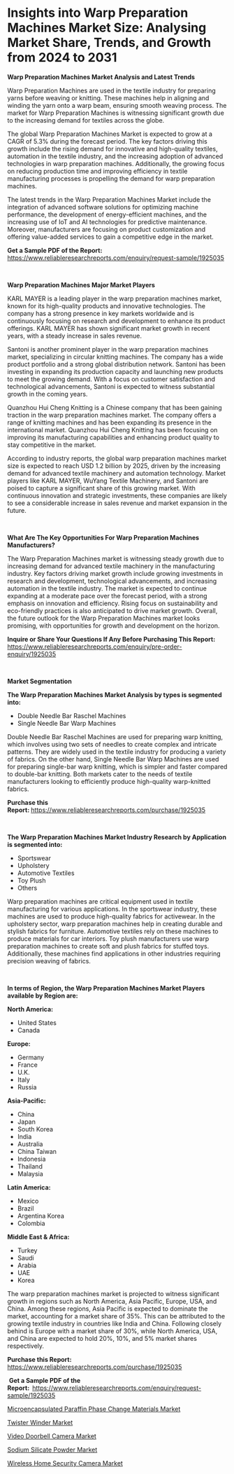 <p><h1>Insights into Warp Preparation Machines Market Size: Analysing Market Share, Trends, and Growth from 2024 to 2031</h1></p><p><strong>Warp Preparation Machines Market Analysis and Latest Trends</strong></p>
<p><p>Warp Preparation Machines are used in the textile industry for preparing yarns before weaving or knitting. These machines help in aligning and winding the yarn onto a warp beam, ensuring smooth weaving process. The market for Warp Preparation Machines is witnessing significant growth due to the increasing demand for textiles across the globe.</p><p>The global Warp Preparation Machines Market is expected to grow at a CAGR of 5.3% during the forecast period. The key factors driving this growth include the rising demand for innovative and high-quality textiles, automation in the textile industry, and the increasing adoption of advanced technologies in warp preparation machines. Additionally, the growing focus on reducing production time and improving efficiency in textile manufacturing processes is propelling the demand for warp preparation machines.</p><p>The latest trends in the Warp Preparation Machines Market include the integration of advanced software solutions for optimizing machine performance, the development of energy-efficient machines, and the increasing use of IoT and AI technologies for predictive maintenance. Moreover, manufacturers are focusing on product customization and offering value-added services to gain a competitive edge in the market.</p></p>
<p><strong>Get a Sample PDF of the Report:&nbsp;</strong> <a href="https://www.reliableresearchreports.com/enquiry/request-sample/1925035">https://www.reliableresearchreports.com/enquiry/request-sample/1925035</a></p>
<p>&nbsp;</p>
<p><strong>Warp Preparation Machines Major Market Players</strong></p>
<p><p>KARL MAYER is a leading player in the warp preparation machines market, known for its high-quality products and innovative technologies. The company has a strong presence in key markets worldwide and is continuously focusing on research and development to enhance its product offerings. KARL MAYER has shown significant market growth in recent years, with a steady increase in sales revenue.</p><p>Santoni is another prominent player in the warp preparation machines market, specializing in circular knitting machines. The company has a wide product portfolio and a strong global distribution network. Santoni has been investing in expanding its production capacity and launching new products to meet the growing demand. With a focus on customer satisfaction and technological advancements, Santoni is expected to witness substantial growth in the coming years.</p><p>Quanzhou Hui Cheng Knitting is a Chinese company that has been gaining traction in the warp preparation machines market. The company offers a range of knitting machines and has been expanding its presence in the international market. Quanzhou Hui Cheng Knitting has been focusing on improving its manufacturing capabilities and enhancing product quality to stay competitive in the market.</p><p>According to industry reports, the global warp preparation machines market size is expected to reach USD 1.2 billion by 2025, driven by the increasing demand for advanced textile machinery and automation technology. Market players like KARL MAYER, WuYang Textile Machinery, and Santoni are poised to capture a significant share of this growing market. With continuous innovation and strategic investments, these companies are likely to see a considerable increase in sales revenue and market expansion in the future.</p></p>
<p>&nbsp;</p>
<p><strong>What Are The Key Opportunities For Warp Preparation Machines Manufacturers?</strong></p>
<p><p>The Warp Preparation Machines market is witnessing steady growth due to increasing demand for advanced textile machinery in the manufacturing industry. Key factors driving market growth include growing investments in research and development, technological advancements, and increasing automation in the textile industry. The market is expected to continue expanding at a moderate pace over the forecast period, with a strong emphasis on innovation and efficiency. Rising focus on sustainability and eco-friendly practices is also anticipated to drive market growth. Overall, the future outlook for the Warp Preparation Machines market looks promising, with opportunities for growth and development on the horizon.</p></p>
<p><strong>Inquire or Share Your Questions If Any Before Purchasing This Report:</strong> <a href="https://www.reliableresearchreports.com/enquiry/pre-order-enquiry/1925035">https://www.reliableresearchreports.com/enquiry/pre-order-enquiry/1925035</a></p>
<p>&nbsp;</p>
<p><strong>Market Segmentation</strong></p>
<p><strong>The Warp Preparation Machines Market Analysis by types is segmented into:</strong></p>
<p><ul><li>Double Needle Bar Raschel Machines</li><li>Single Needle Bar Warp Machines</li></ul></p>
<p><p>Double Needle Bar Raschel Machines are used for preparing warp knitting, which involves using two sets of needles to create complex and intricate patterns. They are widely used in the textile industry for producing a variety of fabrics. On the other hand, Single Needle Bar Warp Machines are used for preparing single-bar warp knitting, which is simpler and faster compared to double-bar knitting. Both markets cater to the needs of textile manufacturers looking to efficiently produce high-quality warp-knitted fabrics.</p></p>
<p><strong>Purchase this Report:&nbsp;</strong><a href="https://www.reliableresearchreports.com/purchase/1925035">https://www.reliableresearchreports.com/purchase/1925035</a></p>
<p>&nbsp;</p>
<p><strong>The Warp Preparation Machines Market Industry Research by Application is segmented into:</strong></p>
<p><ul><li>Sportswear</li><li>Upholstery</li><li>Automotive Textiles</li><li>Toy Plush</li><li>Others</li></ul></p>
<p><p>Warp preparation machines are critical equipment used in textile manufacturing for various applications. In the sportswear industry, these machines are used to produce high-quality fabrics for activewear. In the upholstery sector, warp preparation machines help in creating durable and stylish fabrics for furniture. Automotive textiles rely on these machines to produce materials for car interiors. Toy plush manufacturers use warp preparation machines to create soft and plush fabrics for stuffed toys. Additionally, these machines find applications in other industries requiring precision weaving of fabrics.</p></p>
<p>&nbsp;</p>
<p><strong>In terms of Region, the Warp Preparation Machines Market Players available by Region are:</strong></p>
<p>
    <p> <strong> North America: </strong>
        <ul>
            <li>United States</li>
            <li>Canada</li>
        </ul>
        </p> 
    <p> <strong> Europe: </strong>
        <ul>
            <li>Germany</li>
            <li>France</li>
            <li>U.K.</li>
            <li>Italy</li>
            <li>Russia</li>
        </ul>
        </p> 
    <p> <strong> Asia-Pacific: </strong>
        <ul>
            <li>China</li>
            <li>Japan</li>
            <li>South Korea</li>
            <li>India</li>
            <li>Australia</li>
            <li>China Taiwan</li>
            <li>Indonesia</li>
            <li>Thailand</li>
            <li>Malaysia</li>
        </ul>
        </p> 
    <p> <strong> Latin America: </strong>
        <ul>
            <li>Mexico</li>
            <li>Brazil</li>
            <li>Argentina Korea</li>
            <li>Colombia</li>
        </ul>
        </p> 
    <p> <strong> Middle East & Africa: </strong>
        <ul>
            <li>Turkey</li>
            <li>Saudi</li>
            <li>Arabia</li>
            <li>UAE</li>
            <li>Korea</li>
        </ul>
    </p>
    </p>
<p><p>The warp preparation machines market is projected to witness significant growth in regions such as North America, Asia Pacific, Europe, USA, and China. Among these regions, Asia Pacific is expected to dominate the market, accounting for a market share of 35%. This can be attributed to the growing textile industry in countries like India and China. Following closely behind is Europe with a market share of 30%, while North America, USA, and China are expected to hold 20%, 10%, and 5% market shares respectively.</p></p>
<p><strong>Purchase this Report: </strong><a href="https://www.reliableresearchreports.com/purchase/1925035">https://www.reliableresearchreports.com/purchase/1925035</a></p>
<p>&nbsp;<strong>Get a Sample PDF of the Report:&nbsp;&nbsp;</strong><a href="https://www.reliableresearchreports.com/enquiry/request-sample/1925035">https://www.reliableresearchreports.com/enquiry/request-sample/1925035</a></p>
<p><strong></strong></p>
<p><p><a href="https://view.publitas.com/reportprime-1/insights-into-microencapsulated-paraffin-phase-change-materials-market-size-analysing-market-share-trends-and-growth-from-2024-to-2031/">Microencapsulated Paraffin Phase Change Materials Market</a></p><p><a href="https://poised-avenue-46d.notion.site/Twister-Winder-Market-Size-Evaluating-its-Market-Trends-Growth-and-Projections-2024-2031-100473e619a747da89f9280db3f88e81">Twister Winder Market</a></p><p><a href="https://gamy-alyssum-396.notion.site/Decoding-the-Video-Doorbell-Camera-Market-A-Deep-Dive-into-the-Latest-Market-Trends-Market-Segment-a8a099237fbf42c99f0949a7bc617249">Video Doorbell Camera Market</a></p><p><a href="https://view.publitas.com/reportprime-1/sodium-silicate-powder-market-research-report-provides-critical-insights-that-can-help-shape-business-development-and-investment-strategies/">Sodium Silicate Powder Market</a></p><p><a href="https://fearless-okapi-6c8.notion.site/Global-Wireless-Home-Security-Camera-Market-Size-and-Market-Trends-Insights-and-Projections-from-20-1c489195eee5449aa21b80621b6ab973">Wireless Home Security Camera Market</a></p></p>